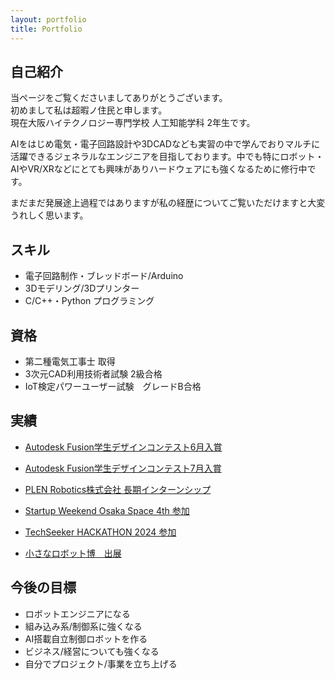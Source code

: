 ```yaml
---
layout: portfolio
title: Portfolio
---
```

## 自己紹介
当ページをご覧くださいましてありがとうございます。  
初めまして私は超暇ノ住民と申します。  
現在大阪ハイテクノロジー専門学校 人工知能学科 2年生です。

AIをはじめ電気・電子回路設計や3DCADなども実習の中で学んでおりマルチに活躍できるジェネラルなエンジニアを目指しております。中でも特にロボット・AIやVR/XRなどにとても興味がありハードウェアにも強くなるために修行中です。

まだまだ発展途上過程ではありますが私の経歴についてご覧いただけますと大変うれしく思います。

## スキル

- 電子回路制作・ブレッドボード/Arduino  
- 3Dモデリング/3Dプリンター  
- C/C++・Python プログラミング

## 資格

- 第二種電気工事士 取得  
- 3次元CAD利用技術者試験 2級合格  
- IoT検定パワーユーザー試験　グレードB合格

## 実績
- [Autodesk Fusion学生デザインコンテスト6月入賞](https://www.myautodesk.jp/fusion-contest-2024/contest-result-03.html)

- [Autodesk Fusion学生デザインコンテスト7月入賞](https://www.myautodesk.jp/fusion-contest-2024/contest-result-04.html)

- [PLEN Robotics株式会社 長期インターンシップ](https://plenrobotics.com/)

- [Startup Weekend Osaka Space 4th 参加](https://nposw.org/startup-weekend-osaka-space-4th-20240524-26/)

- [TechSeeker HACKATHON 2024 参加](https://techseeker.jp/hackathon2024)

- [小さなロボット博　出展](https://yao-city.note.jp/n/ndb1ff2514b36)

## 今後の目標
- ロボットエンジニアになる  
- 組み込み系/制御系に強くなる  
- AI搭載自立制御ロボットを作る  
- ビジネス/経営についても強くなる  
- 自分でプロジェクト/事業を立ち上げる